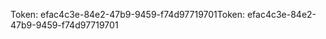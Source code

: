 <span data-ttu-id="9b3c4-101">Token: efac4c3e-84e2-47b9-9459-f74d97719701</span><span class="sxs-lookup"><span data-stu-id="9b3c4-101">Token: efac4c3e-84e2-47b9-9459-f74d97719701</span></span>